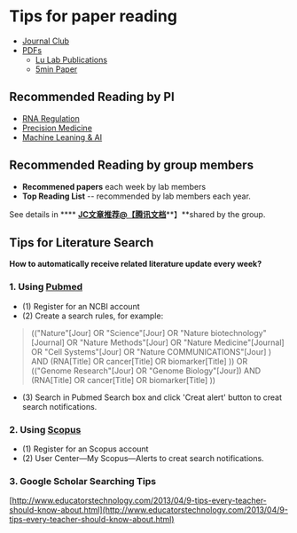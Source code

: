 # Tips for paper reading

* [Journal Club](https://cloud.tsinghua.edu.cn/d/3fc850ee450b4d00b402/)
* [PDFs](https://cloud.tsinghua.edu.cn/d/07d2b19d6b284ebea5ea/)
  * [Lu Lab Publications](https://cloud.tsinghua.edu.cn/d/07d2b19d6b284ebea5ea/?p=%2FLu%20Lab%20Publications\&mode=list)
  * [5min Paper](https://cloud.tsinghua.edu.cn/d/9d49a35091bc41baa830/)

## **Recommended Reading by PI**

* [RNA Regulation](rna/)
* [Precision Medicine](med/)
* [Machine Leaning & AI](ai/)

## **Recommended Reading by group members**

* **Recommened papers** each week by lab members
* **Top Reading List** -- recommended by lab members each year.

See details in **** [**JC文章推荐@【腾讯文档**](https://docs.qq.com/sheet/DWUtvbXdJdE5oWXpH)**】**shared by the group.

## Tips for Literature Search

**How to automatically receive related literature update every week?**

### 1. Using [Pubmed](https://www.ncbi.nlm.nih.gov/pubmed)

* (1) Register for an NCBI account
* (2) Create a search rules, for example:

> (("Nature"\[Jour] OR "Science"\[Jour] OR "Nature biotechnology"\[Journal] OR "Nature Methods"\[Jour] OR "Nature Medicine"\[Journal] OR "Cell Systems"\[Jour] OR "Nature COMMUNICATIONS"\[Jour] ) AND (RNA\[Title] OR cancer\[Title] OR biomarker\[Title] )) OR (("Genome Research"\[Jour] OR "Genome Biology"\[Jour]) AND (RNA\[Title] OR cancer\[Title] OR biomarker\[Title] ))

* (3) Search in Pubmed Search box and click 'Creat alert' button to creat search notifications.

### 2. Using [Scopus](https://www.scopus.com/)

* (1) Register for an Scopus account
* (2) User Center—My Scopus—Alerts to creat search notifications.

### 3. Google Scholar Searching Tips

[http://www.educatorstechnology.com/2013/04/9-tips-every-teacher-should-know-about.html](http://www.educatorstechnology.com/2013/04/9-tips-every-teacher-should-know-about.html)

